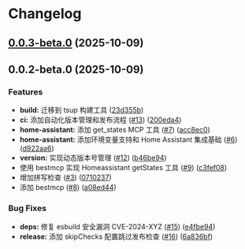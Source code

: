 # Changelog

## [0.0.3-beta.0](https://github.com/shenjingnan/home-mcp/compare/v0.0.2-beta.0...v0.0.3-beta.0) (2025-10-09)

## 0.0.2-beta.0 (2025-10-09)

### Features

* **build:** 迁移到 tsup 构建工具 ([23d355b](https://github.com/shenjingnan/home-mcp/commit/23d355b7003596ceed544ac47dca240728735673))
* **ci:** 添加自动化版本管理和发布流程 ([#13](https://github.com/shenjingnan/home-mcp/issues/13)) ([200eda4](https://github.com/shenjingnan/home-mcp/commit/200eda4f000c984c53265e7d890398e279f2de3a))
* **home-assistant:** 添加 get_states MCP 工具 ([#7](https://github.com/shenjingnan/home-mcp/issues/7)) ([acc8ec0](https://github.com/shenjingnan/home-mcp/commit/acc8ec0b8d4ef9f6ec2c66bdd0d0738ba5e74776))
* **home-assistant:** 添加环境变量支持和 Home Assistant 集成基础 ([#6](https://github.com/shenjingnan/home-mcp/issues/6)) ([d922aa6](https://github.com/shenjingnan/home-mcp/commit/d922aa60ac21df63f3ca72677a461d33837670fb))
* **version:** 实现动态版本号管理 ([#12](https://github.com/shenjingnan/home-mcp/issues/12)) ([b46be94](https://github.com/shenjingnan/home-mcp/commit/b46be948f6e01afd0543344fd545920090c855d4))
* 使用 bestmcp 实现 Homeassistant getStates 工具 ([#9](https://github.com/shenjingnan/home-mcp/issues/9)) ([c3fef08](https://github.com/shenjingnan/home-mcp/commit/c3fef08deb48c7d30f4a5d4ded1892c568a621ea))
* 增加拼写检查 ([#3](https://github.com/shenjingnan/home-mcp/issues/3)) ([0710237](https://github.com/shenjingnan/home-mcp/commit/071023763aa3833aaa38aad148f580f2d3568973))
* 添加 bestmcp ([#8](https://github.com/shenjingnan/home-mcp/issues/8)) ([a08ed44](https://github.com/shenjingnan/home-mcp/commit/a08ed4465527866781596a485c33015acb97eb31))

### Bug Fixes

* **deps:** 修复 esbuild 安全漏洞 CVE-2024-XYZ ([#15](https://github.com/shenjingnan/home-mcp/issues/15)) ([e4fbe94](https://github.com/shenjingnan/home-mcp/commit/e4fbe9403d216d86de57a643bf0d4b15cde3c72f))
* **release:** 添加 skipChecks 配置跳过发布检查 ([#16](https://github.com/shenjingnan/home-mcp/issues/16)) ([6a836bf](https://github.com/shenjingnan/home-mcp/commit/6a836bf840699ce2df995aa4c00784c4ebc33331))
